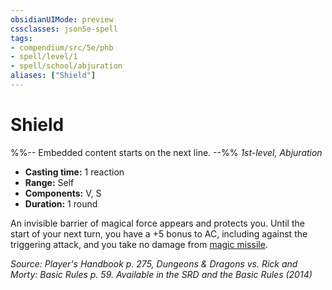 ```yaml
---
obsidianUIMode: preview
cssclasses: json5e-spell
tags:
- compendium/src/5e/phb
- spell/level/1
- spell/school/abjuration
aliases: ["Shield"]
---
```

# Shield
%%-- Embedded content starts on the next line. --%%
*1st-level, Abjuration*  

- **Casting time:** 1 reaction
- **Range:** Self
- **Components:** V, S
- **Duration:** 1 round

An invisible barrier of magical force appears and protects you. Until the start of your next turn, you have a +5 bonus to AC, including against the triggering attack, and you take no damage from [magic missile](Mechanics/spells/magic-missile.md).

*Source: Player's Handbook p. 275, Dungeons & Dragons vs. Rick and Morty: Basic Rules p. 59. Available in the <span title='Systems Reference Document (5.1)'>SRD</span> and the Basic Rules (2014)*